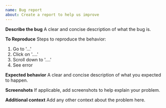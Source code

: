 ```yaml
---
name: Bug report
about: Create a report to help us improve
---
```


**Describe the bug**
A clear and concise description of what the bug is.

**To Reproduce**
Steps to reproduce the behavior:

1. Go to '...'
2. Click on '....'
3. Scroll down to '....'
4. See error

<!--
  You can also fork https://codesandbox.io/s/commercetools-ui-kit-codesandbox-1vz7c to reproduce the bug.
  Then provide the link of your fork so that we can understand the bug easily.
-->

**Expected behavior**
A clear and concise description of what you expected to happen.

**Screenshots**
If applicable, add screenshots to help explain your problem.

**Additional context**
Add any other context about the problem here.
